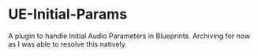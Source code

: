 # UE-Initial-Params
A plugin to handle Initial Audio Parameters in Blueprints.
Archiving for now as I was able to resolve this natively.
